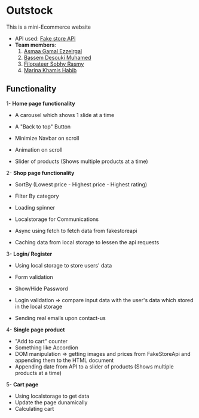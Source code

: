 # Outstock

This is a mini-Ecommerce website

- API used: [Fake store API](https://fakestoreapi.com/)
- **Team members**:
  1. [Asmaa Gamal Ezzelrgal](https://github.com/asmaafayed02)
  2. [Bassem Desouki Muhamed](https://github.com/Bassem612)
  3. [Filopateer Sobhy Rasmy](https://github.com/FilopateerRasmy)
  4. [Marina Khamis Habib](https://github.com/marinakhamis)

## Functionality

1- **Home page functionality**

- A carousel which shows 1 slide at a time

- A "Back to top" Button

- Minimize Navbar on scroll

- Animation on scroll

- Slider of products (Shows multiple products at a time)

2- **Shop page functionality**

- SortBy (Lowest price - Highest price - Highest rating)

- Filter By category

- Loading spinner

- Localstorage for Communications

- Async using fetch to fetch data from fakestoreapi

- Caching data from local storage to lessen the api requests

3- **Login/ Register**

- Using local storage to store users' data

- Form validation

- Show/Hide Password

- Login validation => compare input data with the user's data which stored in the local storage

- Sending real emails upon contact-us

4- **Single page product**

- "Add to cart" counter
- Something like Accordion
- DOM manipulation => getting images and prices from FakeStoreApi and appending them to the HTML document
- Appending date from API to a slider of products (Shows multiple products at a time)

5- **Cart page**

- Using localstorage to get data
- Update the page dunamically
- Calculating cart
